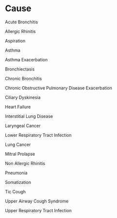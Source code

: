 # Cause

Acute Bronchitis

Allergic Rhinitis

Aspiration

Asthma

Asthma Exacerbation

Bronchiectasis

Chronic Bronchitis

Chronic Obstructive Pulmonary Disease Exacerbation

Ciliary Dyskinesia

Heart Failure

Interstitial Lung Disease

Laryngeal Cancer

Lower Respiratory Tract Infection

Lung Cancer

Mitral Prolapse

Non Allergic Rhinitis

Pneumonia

Somatization

Tic Cough

Upper Airway Cough Syndrome

Upper Respiratory Tract Infection
